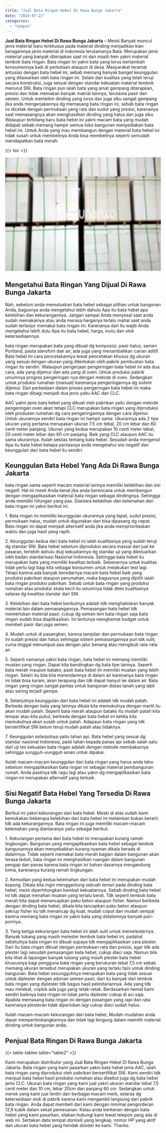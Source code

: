 ```yaml
---
title: "Jual Bata Ringan Hebel Di Rawa Bunga Jakarta"
date: "2024-07-23"
categories: 
  - "tempat"
---
```


**Jual Bata Ringan Hebel Di Rawa Bunga Jakarta** – Meski Banyak muncul jenis material baru terkhusus pada material dinding menjadikan kian beragamnya jenis material di Indonesia terutamanya Bata. Merupakan jenis material yang banyak diterapkan saat ini dan masih tren yakni material tembok bata ringan. Bata ringan ini yakni bata yang terus bertambah konsumennya baik di perkotaan ataupun di desa. Masyarakat teramat antusias dengan bata hebel ini, sebab memang banyak banget keunggulan yang ditawarkan oleh bata ringan ini. Selain dari kualitas yang telah teruji secara konstruksi, juga sesuai dengan standar kekuatan material tembok menurut SNI. Bata ringan pun ialah bata yang amat gampang diterapkan, presisi dan tidak memakan banyak matrial lainnya, terutama pasir dan semen. Untuk membikin dinding yang lurus dan juga siku sangat gampang jika anda mengerjakannya dg memasang bata ringan ini, sebab bata ringan ini dicetak dengan permukaan yang rata dan sudut yang presisi, karenanya saat memasangnya akan menghasilkan dinding yang halus dan juga siku. Walaupun terbilang baru bata hebel ini yakni macam bata yang mudah didapat sebab memang hampir semua toko bangunan menyediakan bata hebel ini. Untuk Anda yang mau membangun dengan material bata hebel ini tidak susah untuk membelinya Anda bisa membelinya seperti semudah mendapatkan bata merah.

{{< toc >}}

![Jual Bata Ringan Hebel Di Rawa Bunga Jakarta](/images/jual-hebel-murah-39.png)

## Mengetahui Bata Ringan Yang Dijual Di Rawa Bunga Jakarta

Nah, sebelum anda memutuskan bata hebel sebagai pilihan untuk bangunan Anda, bagusnya anda mengetahui lebih dahulu Apa itu bata hebel apa kelebihan dan kekurangannya. Jangan sampai Anda menyesal saat anda sudah memakainya atau anda merasa harganya terlalu mahal saat anda sudah terlanjur memakai bata ringan ini. Karenanya dari itu wajib Anda mengetahui lebih dulu Apa itu bata hebel, harga, mutu dan stok ketersediaannya.

bata ringan merupakan bata yang dibuat dg komposisi; pasir halus, semen Portland, pasta sterofom dan air, ada juga yang menambahkan cairan aditif. Bata hebel ini cara pencetakannya lewat pencetakan khusus dg ukuran yang sesuai dengan ukuran yang ditentukan oleh pabrik pembuatan bata ringan itu sendiri. Walaupun pengerjaan pengeringan bata hebel ini ada dua cara, ada yang dijemur dan ada yang di oven. Untuk produksi pabrik umumnya progres pengeringan nya dengan metode di oven. Sedangkan untuk produksi rumahan (manual) karenanya pengeringannya dg sistem dijemur. Dari perbedaan dalam proses pengeringan bata hebel ini maka bata ringan dibagi menjadi dua jenis yaitu AAC dan CLC.

AAC yakni jenis bata hebel yang dibuat oleh pabrikan yaitu dengan metode pengeringan oven akan tetapi CLC merupakan bata ringan yang diproduksi oleh produsen rumahan dg cara pengeringannya dengan cara dijemur. Untuk ukurannya sendiri bata ringan ini hampir sama. Ukurannya ada 2 tipe ukuran yang pertama merupakan ukuran 7.5 cm tebal, 20 cm lebar dan 60 centi meter panjang. Ukuran yang kedua merupakan 10 centi meter tebal, 20 centi meter lebar dan 60 cm panjang. Baik yang CLC ataupun AAC itu sama ukurannya. Itulah sekilas tentang bata hebel. Sesudah anda mengenal Apa itu bata hebel betapa pantasnya anda mengetahui sisi negatif dan keunggulan dari bata hebel itu sendiri.

## Keunggulan Bata Hebel Yang Ada Di Rawa Bunga Jakarta

bata ringan sama seperti macam material lainnya memiliki kelebihan dan sisi negatif. Hal ini mesti Anda kenal jika anda berencana untuk membangun dengan mengaplikasikan material bata ringan sebagai dindingnya. Sehingga anda memiliki hitungan yang pas. Diantara kelebihan dan kelemahan dari bata ringan ini yakni berikut ini.

1\. Bata ringan ini memiliki keunggulan ukurannya yang tepat, sudut presisi, permukaan halus, mudah untuk digunakan dan bisa dipasang dg cepat. Bata ringan ini dapat menjadi alternatif anda jika anda memprioritaskan waktu dan juga hasil yang rapih.

2\. Keunggulan kedua dari bata hebel ini ialah kualitasnya yang sudah teruji dg standar SNI. Bata hebel sebelum diproduksi secara massal dan jual ke pasaran, terlebih dahulu diuji kekuatannya dg standar uji yang dikeluarkan oleh badan standarisasi Nasional Indonesia. Sehingga bata hebel itu merupakan bata yang memiliki kwalitas terbaik. Sebenarnya untuk kualitas tidak perlu lagi bagi kita sebagai konsumen untuk melakukan test lagi. Tetapi karena ada banyak beredarnya macam bata hebel baik yang produksi pabrikan ataupun perumahan, maka bagusnya yang dipilih ialah bata ringan produksi pabrikan. Sebab untuk bata ringan yang produksi rumahan atau produksi skala kecil itu umumnya tidak dites kualitasnya selaras dg kwalitas standar dari SNI.

3\. Kelebihan dari bata hebel berikutnya adalah tdk menghabiskan banyak material lain dalam pemasangannya. Pemasangan bata hebel tdk memerlukan material pasir, cukup dg semen lem bata ringan saja bata ringan sudah bisa diaplikasikan. Ini tentunya menghemat budget untuk membeli pasir dan juga semen.

4\. Mudah untuk di pasangkan, karena tampilan dan permukaan bata ringan ini sudah presisi dan halus sehingga sistem pemasangannya pun tdk sulit, cuma tinggal menumpuk pas dengan jalur benang atau mengikuti rata-rata air.

5\. Seperti namanya yakni bata ringan, bata hebel ini memang memiliki muatan yang ringan. Dapat kita bandingkan dg bata tipe lainnya. Seperti bata merah maupun batako, pasti bata hebel ini memiliki muatan yang lebih ringan. Selain itu bila kita merendamnya di dalam air karenanya bata ringan ini tidak bisa karam, akan terapung dan tdk dapat hanyut ke dalam air. Bata ringan yang ringan sangat pantas untuk bangunan diatas tanah yang labil atau sering terjadi gempa.

6\. Selanjutnya keunggulan dari bata hebel ini adalah tdk mudah patah. Berbeda dengan bata yang lainnya dikala kita memukulnya dengan martil itu akan mudah patah. Seperti bata merah ataupun batako itu mudah patah kita lempar atau kita pukul, berbeda dengan bata hebel ini ketika kita memukulnya akan susah untuk patah. Adapaun bata ringan yang tdk bersertifikat SNI belum teruji mudah patah atau tidaknya.

7\. Keunggulan selanjutnya yaitu tahan api. Bata hebel yang sesuai dg standar nasional Indonesia, pasti tahan kepada panas api sebab salah satu dari uji tes kekuatan bata ringan adalah dengan metode membakarnya sehingga sungguh-sungguh aman untuk dipakai.

Itulah macam-macam keunggulan dari bata ringan yang harus anda tahu sebelum mengaplikasikan bata ringan ini sebagai material pembangunan rumah. Anda pastinya tdk ragu lagi atau yakin dg mengaplikasikan bata ringan ini merupakan alternatif yang terbaik.

## Sisi Negatif Bata Hebel Yang Tersedia Di Rawa Bunga Jakarta

Berikut ini yakni kekurangan dari bata hebel. Meski di atas sudah kami kemukakan beberapa kelebihan dari bata hebel ini melainkan bukan berarti tdk ada kekurangannya. Bata ringan ini juga memiliki macam-macam kelemahan yang diantaranya yaitu sebagai berikut.

1\. Kekurangan pertama dari bata hebel ini merupakan kurang ramah lingkungan. Bangunan yang mengaplikasikan bata hebel sebagai tembok bangunannya akan menyebabkan kurang nyaman dikala berada di dalamnya. Tidak seperti memakai bata merah bagian dalam bangunan akan terasa teduh, bata ringan ini menghasilkan ruangan dalam bangunan pengap dan panas karena bata ringan ini bahan dasarnya mengandung kimia, karenanya kurang ramah lingkungan.

2\. Kemudian yang kedua kelemahan dari bata hebel ini merupakan mudah kopong. Dikala kita ingin menggantung sebuah lemari pada dinding bata hebel, mesti diperhitungkan kembali kekuatannya. Sebab dinding bata hebel ini tdk dapat menahan muatan yang terlalu berat. Tdk seperti tembok bata merah kita dapat menancapkan paku beton ataupun fisher. Namun berbeda dengan dinding bata hebel, dikala kita tancapkan paku beton ataupun sekrup fisher itu tdk menancap dg kuat, mudah copot dan mudah sempal karena memang bata ringan ini yakni bata yang didalamnya banyak pori-porinya.

3\. Yang ketiga kekurangan bata hebel ini ialah sulit untuk memelesternya. Banyak tukang yang masih melester tembok bata hebel ini, padahal sebetulnya bata ringan ini dibuat supaya tdk mengaplikasikan cara plester. Dari itu bata ringan dibuat dengan permukaan rata dan presisi, agar tdk ada plester lagi sesudah pemasangan bata hebel, cukup diaci saja. Namun bila kita lihat di lapangan banyak tukang yang masih plester bata hebel khususnya bagi pengguna bata ringan yang berukuran tebal 7,5 cm sebab memang ukuran tersebut merupakan ukuran yang terlalu tipis untuk dinding bangunan. Bata hebel sesungguhnya merupakan bata yang tidak sesuai untuk diplester dengan adonan semen pasir, dari itu banyak dari tembok bata ringan yang diplester tdk bagus hasil pelestariannya. Ada yang tdk mau melekat, coplok ada juga yang retak-retak. Berdasarkan hemat kami sendiri baiknya bata ringan ini tidak perlu diplester cukup di aci saja. Apabila memasang bata ringan ini dengan pasangan yang rapi dan rata karenanya plesteran tidak diperlukan lagi cukup diaci sudah halus.

Itulah macam-macam kekurangan dari bata hebel, Mudah-mudahan anda dapat mempertimbangkannya dan tidak lagi bingung dalam memilih material dinding untuk bangunan anda.

## Penjual Bata Ringan Di Rawa Bunga Jakarta

{{< table-tables table="table2" >}}

Kami merupakan distributor yang Jual Bata Ringan Hebel Di Rawa Bunga Jakarta. Bata ringan yang kami pasarkan yakni bata hebel jenis AAC, ialah bata ringan yang diproduksi oleh pabrikan bersertifikat SNI. Kami sendiri tdk menjual bata hebel hasil produksi rumahan atau disebut juga dg bata hebel jenis CLC. Ukuran bata ringan yang kami jual yakni ukuran standar tebal 7,5 centi meter dan 10 cm, lebar 20cm dan panjang 60 cm. Sedangkan untuk merek yang kami jual terdiri dari berbagai macam merk, selaras dg ketersediaan stok di pabrik karena kami mengambil langsung dari pabrik bata ringan. Anda dapat membeli dari kami dengan minimal pengorderan 12,6 kubik dalam sekali pemesanan. Kalau anda berkenan dengan bata hebel yang kami pasarkan, silakan hubungi kami lewat telepon yang ada di web ini. Sertakan data tempat domisili yang lengkap, nomor HP yang aktif dan ukuran bata hebel yang hendak diorder ke kami. Thanks.
